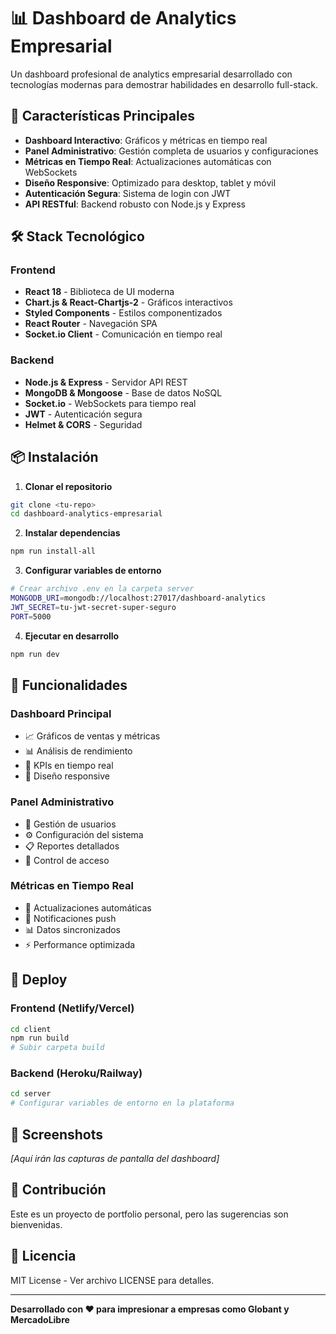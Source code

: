 # 📊 Dashboard de Analytics Empresarial

Un dashboard profesional de analytics empresarial desarrollado con tecnologías modernas para demostrar habilidades en desarrollo full-stack.

## 🚀 Características Principales

- **Dashboard Interactivo**: Gráficos y métricas en tiempo real
- **Panel Administrativo**: Gestión completa de usuarios y configuraciones
- **Métricas en Tiempo Real**: Actualizaciones automáticas con WebSockets
- **Diseño Responsive**: Optimizado para desktop, tablet y móvil
- **Autenticación Segura**: Sistema de login con JWT
- **API RESTful**: Backend robusto con Node.js y Express

## 🛠️ Stack Tecnológico

### Frontend
- **React 18** - Biblioteca de UI moderna
- **Chart.js & React-Chartjs-2** - Gráficos interactivos
- **Styled Components** - Estilos componentizados
- **React Router** - Navegación SPA
- **Socket.io Client** - Comunicación en tiempo real

### Backend
- **Node.js & Express** - Servidor API REST
- **MongoDB & Mongoose** - Base de datos NoSQL
- **Socket.io** - WebSockets para tiempo real
- **JWT** - Autenticación segura
- **Helmet & CORS** - Seguridad

## 📦 Instalación

1. **Clonar el repositorio**
```bash
git clone <tu-repo>
cd dashboard-analytics-empresarial
```

2. **Instalar dependencias**
```bash
npm run install-all
```

3. **Configurar variables de entorno**
```bash
# Crear archivo .env en la carpeta server
MONGODB_URI=mongodb://localhost:27017/dashboard-analytics
JWT_SECRET=tu-jwt-secret-super-seguro
PORT=5000
```

4. **Ejecutar en desarrollo**
```bash
npm run dev
```

## 🎯 Funcionalidades

### Dashboard Principal
- 📈 Gráficos de ventas y métricas
- 📊 Análisis de rendimiento
- 🎯 KPIs en tiempo real
- 📱 Diseño responsive

### Panel Administrativo
- 👥 Gestión de usuarios
- ⚙️ Configuración del sistema
- 📋 Reportes detallados
- 🔐 Control de acceso

### Métricas en Tiempo Real
- 📡 Actualizaciones automáticas
- 🔔 Notificaciones push
- 📊 Datos sincronizados
- ⚡ Performance optimizada

## 🚀 Deploy

### Frontend (Netlify/Vercel)
```bash
cd client
npm run build
# Subir carpeta build
```

### Backend (Heroku/Railway)
```bash
cd server
# Configurar variables de entorno en la plataforma
```

## 📱 Screenshots

*[Aquí irán las capturas de pantalla del dashboard]*

## 🤝 Contribución

Este es un proyecto de portfolio personal, pero las sugerencias son bienvenidas.

## 📄 Licencia

MIT License - Ver archivo LICENSE para detalles.

---

**Desarrollado con ❤️ para impresionar a empresas como Globant y MercadoLibre**

